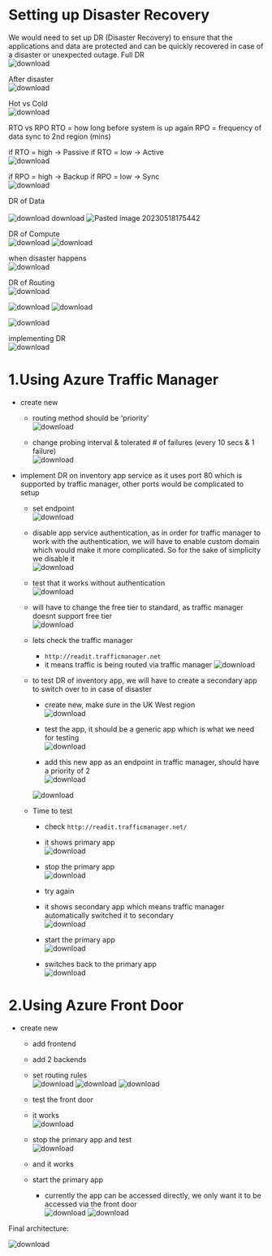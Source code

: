 # Setting up Disaster Recovery
We would need to set up DR (Disaster Recovery) to ensure that the applications and data are protected and can be quickly recovered in case of a disaster or unexpected outage.
Full DR<br>![download](https://github.com/salman-cissp/Deploy.WebApp.to.Azure/assets/134168108/1c65447e-a834-4fe3-ae8f-6b7b1d2b5609)

After disaster<br>![download](https://github.com/salman-cissp/Deploy.WebApp.to.Azure/assets/134168108/1cfe3b94-1399-41e2-923d-b5f9c5ed1988)

Hot vs Cold<br>![download](https://github.com/salman-cissp/Deploy.WebApp.to.Azure/assets/134168108/65ccc554-825b-41d5-b3d5-804322c514f4)

RTO vs RPO
RTO = how long before system is up again
RPO = frequency of data sync to 2nd region (mins)

if RTO = high -> Passive
if RTO = low  -> Active<br>![download](https://github.com/salman-cissp/Deploy.WebApp.to.Azure/assets/134168108/122dd865-5261-4a40-91ff-8676985a92ec)

if RPO = high -> Backup
if RPO = low  -> Sync<br>![download](https://github.com/salman-cissp/Deploy.WebApp.to.Azure/assets/134168108/66867d99-af8f-4c4f-bbc8-d6a5e39ff7c3)

DR of Data<br><br>![![download](https://github.com/salman-cissp/Deploy.WebApp.to.Azure/assets/134168108/143d3aa9-dba8-4fc6-ab78-2264fd8bc902)
download](https://github.com/salman-cissp/Deploy.WebApp.to.Azure/assets/134168108/90ae6ba4-ddb7-4bf3-ab8f-9e815f619431)
![Pasted image 20230518175442](https://github.com/salman-cissp/Deploy.WebApp.to.Azure/assets/134168108/9b2b5973-f1ad-402c-bcc8-c34648ce1850)

DR of Compute<br>![download](https://github.com/salman-cissp/Deploy.WebApp.to.Azure/assets/134168108/eeaa95c0-5aff-487a-83d2-c39c3ef303c7)
![download](https://github.com/salman-cissp/Deploy.WebApp.to.Azure/assets/134168108/6796fe16-e669-40ff-a77a-129c9334de0c)



when disaster happens<br>![download](https://github.com/salman-cissp/Deploy.WebApp.to.Azure/assets/134168108/079ea7f9-4f67-4200-a673-733577c06a6b)


DR of Routing<br>![download](https://github.com/salman-cissp/Deploy.WebApp.to.Azure/assets/134168108/20373fd0-5b58-4ab6-8316-ef5e6e8dc481)

![download](https://github.com/salman-cissp/Deploy.WebApp.to.Azure/assets/134168108/865bceee-c366-44b1-b1ba-a9bfcde99b50)
![download](https://github.com/salman-cissp/Deploy.WebApp.to.Azure/assets/134168108/4625b791-6f6a-4adf-a504-5afdb75b3675)

![download](https://github.com/salman-cissp/Deploy.WebApp.to.Azure/assets/134168108/d3bf0a15-716e-43d9-bcd3-65deb42a7253)


implementing DR<br>
![download](https://github.com/salman-cissp/Deploy.WebApp.to.Azure/assets/134168108/201dfcd5-e879-41b1-9596-18d0e6655db7)

# 1.Using Azure Traffic Manager
- create new
	- routing method should be 'priority'<br>![download](https://github.com/salman-cissp/Deploy.WebApp.to.Azure/assets/134168108/9e27a585-fe5a-4903-9179-a131d18e4861)

	- change probing interval & tolerated # of failures (every 10 secs & 1 failure)<br>![download](https://github.com/salman-cissp/Deploy.WebApp.to.Azure/assets/134168108/db06567f-b407-4b9f-926e-616c448e27cc)

- implement DR on inventory app service as it uses port 80 which is supported by traffic manager, other ports would be complicated to setup
	- set endpoint<br>![download](https://github.com/salman-cissp/Deploy.WebApp.to.Azure/assets/134168108/32801a71-8026-4b52-9f94-912af09563b7)

	- disable app service authentication, as in order for traffic manager to work with the authentication, we will have to enable custom domain which would make it more complicated. So for the sake of simplicity we disable it<br>![download](https://github.com/salman-cissp/Deploy.WebApp.to.Azure/assets/134168108/7b17c1bd-487f-4745-a468-9c677afc0d66)

	- test that it works without authentication<br>![download](https://github.com/salman-cissp/Deploy.WebApp.to.Azure/assets/134168108/f0226342-4b4a-4180-9951-369da3d4fb6c)

	- will have to change the free tier to standard, as traffic manager doesnt support free tier<br>![download](https://github.com/salman-cissp/Deploy.WebApp.to.Azure/assets/134168108/6224faec-db5c-4b7e-b211-19fd0db0e9c0)

	- lets check the traffic manager
		-  ``http://readit.trafficmanager.net``
		- it means traffic is being routed via traffic manager
		 ![download](https://github.com/salman-cissp/Deploy.WebApp.to.Azure/assets/134168108/2483dea7-44c1-4f87-b08d-d81eb84490cd)

	- to test DR of inventory app, we will have to create a secondary app to switch over to in case of disaster
		- create new, make sure in the UK West region<br>![download](https://github.com/salman-cissp/Deploy.WebApp.to.Azure/assets/134168108/f34dfbd0-1d9b-4a7b-b0a3-05d71ef45617)

		- test the app, it should be a generic app which is what we need for testing<br>![download](https://github.com/salman-cissp/Deploy.WebApp.to.Azure/assets/134168108/efaed417-23a5-4f75-ba7a-e0c50fba1534)

		- add this new app as an endpoint in traffic manager, should have a priority of 2<br>![download](https://github.com/salman-cissp/Deploy.WebApp.to.Azure/assets/134168108/7a9f2231-6b52-42b0-b32a-5c639d16c969)

		 ![download](https://github.com/salman-cissp/Deploy.WebApp.to.Azure/assets/134168108/5a65d0d8-660d-417b-8612-9c654eebc8d4)

	- Time to test
		- check ``http://readit.trafficmanager.net/``
		- it shows primary app<br>![download](https://github.com/salman-cissp/Deploy.WebApp.to.Azure/assets/134168108/67a47ec9-b22d-47cd-a63d-17f50b9dd5d2)

		- stop the primary app<br>![download](https://github.com/salman-cissp/Deploy.WebApp.to.Azure/assets/134168108/1c9191b9-951d-4e12-b6c5-9c43da534ced)

		- try again
		- it shows secondary app which means traffic manager automatically switched it to secondary<br>![download](https://github.com/salman-cissp/Deploy.WebApp.to.Azure/assets/134168108/12f4c2f4-204b-43ce-9205-d8f37c68f24f)

		- start the primary app<br>![download](https://github.com/salman-cissp/Deploy.WebApp.to.Azure/assets/134168108/d5e0856e-5f17-4ef3-bac3-16dc2005bb06)

		- switches back to the primary app<br>![download](https://github.com/salman-cissp/Deploy.WebApp.to.Azure/assets/134168108/73cfa25a-d472-4f2b-a5bf-35885db1d2bb)

# 2.Using Azure Front Door
- create new
	- add frontend
	- add 2 backends
	- set routing rules<br>![download](https://github.com/salman-cissp/Deploy.WebApp.to.Azure/assets/134168108/92a1ebe8-6488-47e6-9db2-556897c6d148)
	![download](https://github.com/salman-cissp/Deploy.WebApp.to.Azure/assets/134168108/b6fb097a-f778-4f2b-b03a-26772da0d169)
![download](https://github.com/salman-cissp/Deploy.WebApp.to.Azure/assets/134168108/f4cbcdaf-90f5-4f0f-ba6e-e54631b10501)

	
	- test the front door
	- it works<br>![download](https://github.com/salman-cissp/Deploy.WebApp.to.Azure/assets/134168108/e3cffa49-62f3-402e-967e-9c654234271a)

	- stop the primary app and test<br>![download](https://github.com/salman-cissp/Deploy.WebApp.to.Azure/assets/134168108/6fda49bb-63bd-4f91-956e-ff25a3ac0bdf)

	- and it works
	- start the primary app
		- currently the app can be accessed directly, we only want it to be accessed via the front door<br>![download](https://github.com/salman-cissp/Deploy.WebApp.to.Azure/assets/134168108/012dc62b-34e6-4021-ad92-125e80b73a88)
![download](https://github.com/salman-cissp/Deploy.WebApp.to.Azure/assets/134168108/dbb3b23f-b702-4799-8f16-4f640e97dcf7)

		


Final architecture:


![download](https://github.com/salman-cissp/Deploy.WebApp.to.Azure/assets/134168108/2b05fd1a-f332-4d95-8e6b-c3253331b6e7)

